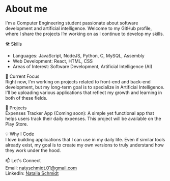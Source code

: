# About me

I'm a Computer Engineering student passionate about software development and artificial intelligence. Welcome to my GitHub profile, where I share the projects I’m working on as I continue to develop my skills.  

🛠️ Skills  

- Languages: JavaScript, NodeJS, Python, C, MySQL, Assembly  
- Web Development: React, HTML, CSS  
- Areas of Interest: Software Development, Artificial Intelligence (AI)  

🌱 Current Focus  
Right now, I'm working on projects related to front-end and back-end development, but my long-term goal is to specialize in Artificial Intelligence. I'll be uploading various applications that reflect my growth and learning in both of these fields.

🚀 Projects  
Expenses Tracker App (Coming soon): A simple yet functional app that helps users track their daily expenses. This project will be available on the Play Store.

💡 Why I Code  
I love building applications that I can use in my daily life. Even if similar tools already exist, my goal is to create my own versions to truly understand how they work under the hood.

📫 Let's Connect  
Email: natyschmidt.01@gmail.com  
LinkedIn: [Natalia Schmidt]([https://www.linkedin.com/in/yourprofile](https://www.linkedin.com/in/natalia-schmidt-0249a11ba/))
